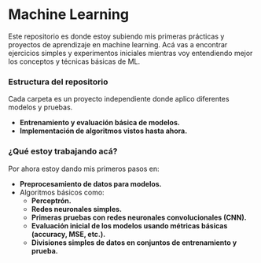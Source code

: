 # Machine Learning

Este repositorio es donde estoy subiendo mis primeras prácticas y proyectos de aprendizaje en machine learning. Acá vas a encontrar ejercicios simples y experimentos iniciales mientras voy entendiendo mejor los conceptos y técnicas básicas de ML.

### Estructura del repositorio
Cada carpeta es un proyecto independiente donde aplico diferentes modelos y pruebas.

- **Entrenamiento y evaluación básica de modelos.**
- **Implementación de algoritmos vistos hasta ahora.**

### ¿Qué estoy trabajando acá?
Por ahora estoy dando mis primeros pasos en:

- **Preprocesamiento de datos para modelos.**
- Algoritmos básicos como:
    - **Perceptrón.**
    - **Redes neuronales simples.**
    - **Primeras pruebas con redes neuronales convolucionales (CNN).**
    - **Evaluación inicial de los modelos usando métricas básicas (accuracy, MSE, etc.).**
    - **Divisiones simples de datos en conjuntos de entrenamiento y prueba.**